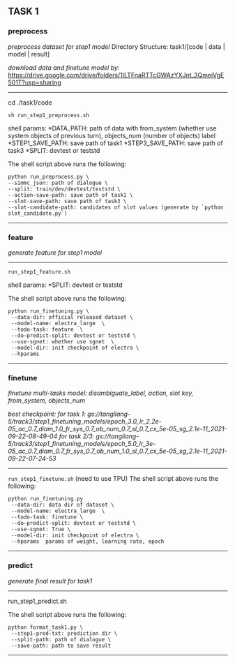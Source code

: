 
## TASK 1
### preprocess
*preprocess dataset for step1 model*
Directory Structure: task1/[code | data | model | result]

*download data and finetune model by:*
https://drive.google.com/drive/folders/1ILTFnaRTTcGWAzYXJnt_3QmeiVgE501T?usp=sharing
***

cd ./task1/code

`sh run_step1_preprocess.sh`

shell params:
*DATA_PATH: path of data with from_system (whether use system objects of  previous turn), objects_num (number of objects) label
*STEP1_SAVE_PATH: save path of task1
*STEP3_SAVE_PATH: save path of task3
*SPLIT: devtest or teststd

The shell script above runs the following:
```
python run_preprocess.py \
--simmc_json: path of dialogue \
--split: train/dev/devtest/teststd \
--action-save-path: save path of task1 \
--slot-save-path: save path of task3 \
--slot-candidate-path: candidates of slot values (generate by `python slot_candidate.py`)
```

***

### feature
*generate feature for step1 model*
***
`run_step1_feature.sh`

shell params:
*SPLIT: devtest or teststd

The shell script above runs the following:
```
python run_finetuning.py \
 --data-dir: official released dataset \
 --model-name: electra_large  \
 --todo-task: feature  \
 --do-predict-split: devtest or teststd \
 --use-sgnet: whether use sgnet  \
 --model-dir: init checkpoint of electra \ 
 --hparams
 ```
***

### finetune
*finetune multi-tasks model: disambiguate_label, action, slot key, from_system, objects_num*

*best checkpoint:
for task 1: gs://tangliang-5/track3/step1_finetuning_models/epoch_3.0_lr_2.2e-05_ac_0.7_diam_1.0_fr_sys_0.7_ob_num_0.7_sl_0.7_cx_5e-05_sg_2.1e-11_2021-09-22-08-49-04*
*for task 2/3: gs://tangliang-5/track3/step1_finetuning_models/epoch_5.0_lr_3e-05_ac_0.7_diam_0.7_fr_sys_0.7_ob_num_1.0_sl_0.7_cx_5e-05_sg_2.1e-11_2021-09-22-07-24-53*
***

`run_step1_finetune.sh`
(need to use TPU)
The shell script above runs the following:

```
python run_finetuning.py
 --data-dir: data dir of dataset \
 --model-name: electra_large  \
 --todo-task: finetune \ 
 --do-predict-split: devtest or teststd \
 --use-sgnet: True \
 --model-dir: init checkpoint of electra \ 
 --hparams  params of weight, learning rate, epoch
 ```

***
### predict
*generate final result for task1*
***
run_step1_predict.sh

The shell script above runs the following:
```
python format_task1.py \
 --step1-pred-txt: prediction dir \
 --split-path: path of dialogue \
 --save-path: path to save result
 ```
***
